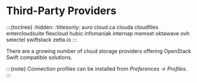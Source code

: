 Third-Party Providers
===

:::{toctree}
:hidden:
:titlesonly:
auro
cloud.ca
clouda
cloudfiles
entercloudsuite
flexcloud
hubic
infomaniak
internap
memset
oktawave
ovh
selectel
swiftstack
zetta.io
:::

There are a growing number of cloud storage providers offering OpenStack Swift compatible solutions.

:::{note}
Connection profiles can be installed from *Preferences → Profiles*.
:::
